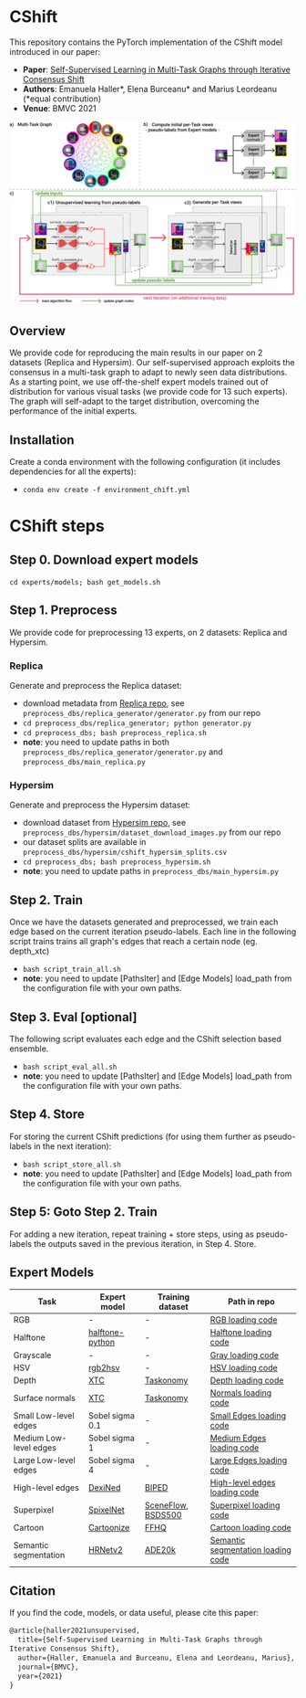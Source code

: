 # CShift 
This repository contains the PyTorch implementation of the CShift model introduced in our paper:
* **Paper**: [Self-Supervised Learning in Multi-Task Graphs through Iterative Consensus Shift](https://arxiv.org/pdf/2103.14417.pdf) 
* **Authors**: Emanuela Haller*, Elena Burceanu* and Marius Leordeanu (*equal contribution)
* **Venue**: BMVC 2021

<div align="center">
  <img src="resources/CShift.png" width="1000px" />
</div>


## Overview 
We provide code for reproducing the main results in our paper on 2 datasets (Replica and Hypersim). Our self-supervised approach exploits the consensus in a multi-task graph to adapt to newly seen data distributions.  As a starting point, we use off-the-shelf expert models trained out of distribution for various visual tasks (we provide code for 13 such experts). The graph will self-adapt to the target distribution, overcoming the performance of the initial experts.

## Installation 
Create a conda environment with the following configuration (it includes dependencies for all the experts):
* ```conda env create -f environment_chift.yml```

# CShift steps
## Step 0. Download expert models
`cd experts/models; bash get_models.sh` 

## Step 1. Preprocess
We provide code for preprocessing 13 experts, on 2 datasets: Replica and Hypersim. 
### Replica
Generate and preprocess the Replica dataset:
* download metadata from [Replica repo](https://github.com/facebookresearch/Replica-Dataset), see `preprocess_dbs/replica_generator/generator.py` from our repo
* `cd preprocess_dbs/replica_generator; python generator.py`
* ```cd preprocess_dbs; bash preprocess_replica.sh```
* **note**: you need to update paths in both `preprocess_dbs/replica_generator/generator.py` and `preprocess_dbs/main_replica.py`

### Hypersim
Generate and preprocess the Hypersim dataset:
* download dataset from [Hypersim repo](https://github.com/apple/ml-hypersim), see `preprocess_dbs/hypersim/dataset_download_images.py` from our repo 
* our dataset splits are available in `preprocess_dbs/hypersim/cshift_hypersim_splits.csv`
* `cd preprocess_dbs; bash preprocess_hypersim.sh`
* **note**: you need to update paths in `preprocess_dbs/main_hypersim.py`

## Step 2. Train
Once we have the datasets generated and preprocessed, we train each edge based on the current iteration pseudo-labels. Each line in the following script trains trains all graph's edges that reach a certain node (eg. depth_xtc)
* ```bash script_train_all.sh```
* **note**: you need to update [PathsIter] and [Edge Models] load_path from the configuration file with your own paths. 

## Step 3. Eval [optional]
The following script evaluates each edge and the CShift selection based ensemble. 
* ```bash script_eval_all.sh```
* **note**: you need to update  [PathsIter] and [Edge Models] load_path from the configuration file with your own paths. 

## Step 4. Store
For storing the current CShift predictions (for using them further as pseudo-labels in the next iteration):
* ```bash script_store_all.sh```
* **note**: you need to update  [PathsIter] and [Edge Models] load_path from the configuration file with your own paths. 

## Step 5: Goto Step 2. Train
For adding a new iteration, repeat training + store steps, using as pseudo-labels the outputs saved in the previous iteration, in Step 4. Store.

## Expert Models
<!-- | TODO - remove this line  | name + official source code repo | name and paper link | -->
| Task  | Expert model | Training dataset | Path in repo |
| ----- | ---------------- | ---------------- | ------------ |
| RGB | - | - | [RGB loading code](https://github.com/bit-ml/multi-domain-graph/blob/main/experts/rgb_expert.py)|
| Halftone | [halftone-python](https://github.com/philgyford/python-halftone) | - | [Halftone loading code](https://github.com/bit-ml/multi-domain-graph/blob/main/experts/halftone_expert.py)|
| Grayscale | - | - | [Gray loading code](https://github.com/bit-ml/multi-domain-graph/blob/main/experts/grayscale_expert.py)|
| HSV | [rgb2hsv](https://scikit-image.org/docs/stable/api/skimage.color.html#skimage.color.rgb2hsv) | - | [HSV loading code](https://github.com/bit-ml/multi-domain-graph/blob/main/experts/hsv_expert.py)|
| Depth | [XTC](https://github.com/EPFL-VILAB/XTConsistency) | [Taskonomy](https://openaccess.thecvf.com/content_cvpr_2018/papers/Zamir_Taskonomy_Disentangling_Task_CVPR_2018_paper.pdf) | [Depth loading code](https://github.com/bit-ml/multi-domain-graph/blob/main/experts/depth_expert.py) |
| Surface normals | [XTC](https://github.com/EPFL-VILAB/XTConsistency) | [Taskonomy](https://openaccess.thecvf.com/content_cvpr_2018/papers/Zamir_Taskonomy_Disentangling_Task_CVPR_2018_paper.pdf) | [Normals loading code](https://github.com/bit-ml/multi-domain-graph/blob/main/experts/normals_expert.py) |
| Small Low-level edges | Sobel sigma 0.1 | - | [ Small Edges loading code](https://github.com/bit-ml/multi-domain-graph/blob/main/experts/sobel_expert.py) |
| Medium Low-level edges | Sobel sigma 1 | - | [ Medium Edges loading code](https://github.com/bit-ml/multi-domain-graph/blob/main/experts/sobel_expert.py) |
| Large Low-level edges  | Sobel sigma 4 | - | [ Large Edges loading code](https://github.com/bit-ml/multi-domain-graph/blob/main/experts/sobel_expert.py) |
| High-level edges | [DexiNed](https://github.com/xavysp/DexiNed) | [BIPED](https://openaccess.thecvf.com/content_WACV_2020/papers/Poma_Dense_Extreme_Inception_Network_Towards_a_Robust_CNN_Model_for_WACV_2020_paper.pdf) | [ High-level edges loading code](https://github.com/bit-ml/multi-domain-graph/blob/main/experts/edges_expert.py) |
| Superpixel | [SpixelNet](https://github.com/fuy34/superpixel_fcn)| [SceneFlow](https://openaccess.thecvf.com/content_cvpr_2016/papers/Mayer_A_Large_Dataset_CVPR_2016_paper.pdf), [BSDS500](http://citeseerx.ist.psu.edu/viewdoc/download?doi=10.1.1.374.3367&rep=rep1&type=pdf) | [Superpixel loading code](https://github.com/bit-ml/multi-domain-graph/blob/main/experts/superpixel_expert.py) |
| Cartoon | [Cartoonize](https://github.com/SystemErrorWang/White-box-Cartoonization)| [FFHQ](https://openaccess.thecvf.com/content_CVPR_2019/papers/Karras_A_Style-Based_Generator_Architecture_for_Generative_Adversarial_Networks_CVPR_2019_paper.pdf) | [Cartoon loading code](https://github.com/bit-ml/multi-domain-graph/blob/main/experts/cartoon_expert.py) |
| Semantic segmentation | [HRNetv2](https://github.com/HRNet/HRNet-Semantic-Segmentation)| [ADE20k](https://openaccess.thecvf.com/content_cvpr_2017/papers/Zhou_Scene_Parsing_Through_CVPR_2017_paper.pdf) | [Semantic segmentation loading code](https://github.com/bit-ml/multi-domain-graph/blob/main/experts/semantic_segmentation_expert.py) |


## Citation
<!-- Please use the following BibTeX in case you use this repository in your work. -->
If you find the code, models, or data useful, please cite this paper:

```
@article{haller2021unsupervised,
  title={Self-Supervised Learning in Multi-Task Graphs through Iterative Consensus Shift},
  author={Haller, Emanuela and Burceanu, Elena and Leordeanu, Marius},
  journal={BMVC},
  year={2021}
}
```
